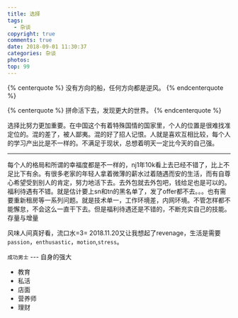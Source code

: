 ```yaml
---
title: 选择
tags:
  - 杂谈
copyright: true
comments: true
date: 2018-09-01 11:30:37
categories: 杂谈
photos:
top: 99
---
```


{% centerquote %} 
没有方向的船，任何方向都是逆风。
{% endcenterquote %} 

{% centerquote %} 
拼命活下去，发现更大的世界。
{% endcenterquote %} 

选择比努力更加重要。在中国这个有着特殊国情的国家里，个人的位置是很难找准定位的。混的差了，被人鄙夷。混的好了招人记恨。人就是喜欢互相比较，每个人的学习产出比是不一样的。不满足于现状，总想着明天一定比今天的自己强。

--- 
<!--more-->

每个人的格局和所谓的幸福度都是不一样的，nj1年10k看上去已经不错了，比上不足比下有余。有很多老家的年轻人拿着微薄的薪水过着随遇而安的生活，而有自尊心希望受到别人的肯定，努力地活下去。去外包就去外包吧，钱给足也是可以的。福利待遇有不错。就是估计要上sn和tn的黑名单了，发了offer都不去。。。也有需要重新租房等一系列问题。就是技术单一，工作环境差，内网环境。不管怎样都不能懈怠，不会这么一直干下去。但是福利待遇还是不错的，不断充实自己的技能。存量与增量

风味人间真好看，流口水=3=
2018.11.20又让我想起了revenage，生活是需要`passion`，`enthusastic`，`motion`,`stress`。

`成功男士` --- 自身的强大
- 教育
- 私活
- 店面
- 营养师
- 理财